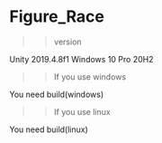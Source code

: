 # Figure_Race
>>version

Unity 2019.4.8f1
Windows 10 Pro 20H2

>>If you use windows

You need build(windows)

>>If you use linux

You need build(linux)

